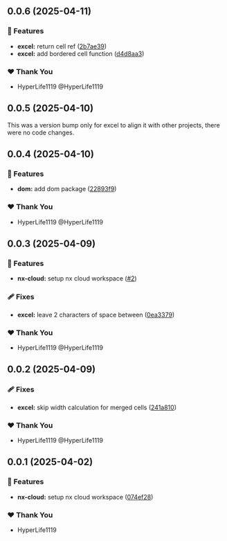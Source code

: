 ## 0.0.6 (2025-04-11)

### 🚀 Features

- **excel:** return cell ref ([2b7ae39](https://github.com/composize/composize/commit/2b7ae39))
- **excel:** add bordered cell function ([d4d8aa3](https://github.com/composize/composize/commit/d4d8aa3))

### ❤️ Thank You

- HyperLife1119 @HyperLife1119

## 0.0.5 (2025-04-10)

This was a version bump only for excel to align it with other projects, there were no code changes.

## 0.0.4 (2025-04-10)

### 🚀 Features

- **dom:** add dom package ([22893f9](https://github.com/composize/composize/commit/22893f9))

### ❤️ Thank You

- HyperLife1119 @HyperLife1119

## 0.0.3 (2025-04-09)

### 🚀 Features

- **nx-cloud:** setup nx cloud workspace ([#2](https://github.com/composize/composize/pull/2))

### 🩹 Fixes

- **excel:** leave 2 characters of space between ([0ea3379](https://github.com/composize/composize/commit/0ea3379))

### ❤️ Thank You

- HyperLife1119 @HyperLife1119

## 0.0.2 (2025-04-09)

### 🩹 Fixes

- **excel:** skip width calculation for merged cells ([241a810](https://github.com/composize/composize/commit/241a810))

### ❤️ Thank You

- HyperLife1119 @HyperLife1119

## 0.0.1 (2025-04-02)

### 🚀 Features

- **nx-cloud:** setup nx cloud workspace ([074ef28](https://github.com/composize/composize/commit/074ef28))

### ❤️ Thank You

- HyperLife1119